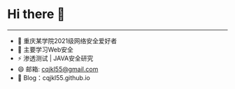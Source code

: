 # Hi there 👋
***********************************
- 🔭 重庆某学院2021级网络安全爱好者
- 🌱 主要学习Web安全
- ⚡ 渗透测试 | JAVA安全研究
- 😄 邮箱:  cqjkl55@gmail.com
- 💬 Blog：cqjkl55.github.io
